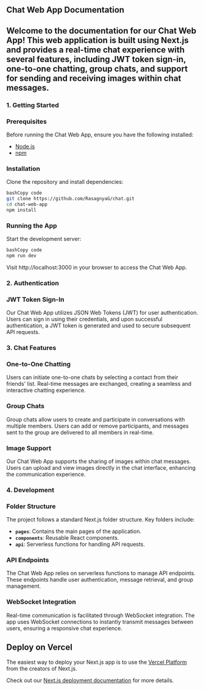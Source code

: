 ## **Chat Web App Documentation**

Welcome to the documentation for our Chat Web App! This web application is built using Next.js and provides a real-time chat experience with several features, including JWT token sign-in, one-to-one chatting, group chats, and support for sending and receiving images within chat messages.
---

### **1. Getting Started**

### Prerequisites

Before running the Chat Web App, ensure you have the following installed:

- [Node.js](https://nodejs.org/)
- [npm](https://www.npmjs.com/)

### Installation

Clone the repository and install dependencies:

```bash
bashCopy code
git clone https://github.com/RasagnyaG/chat.git
cd chat-web-app
npm install

```

### Running the App

Start the development server:

```bash
bashCopy code
npm run dev

```

Visit http://localhost:3000 in your browser to access the Chat Web App.

### **2. Authentication**

### JWT Token Sign-In

Our Chat Web App utilizes JSON Web Tokens (JWT) for user authentication. Users can sign in using their credentials, and upon successful authentication, a JWT token is generated and used to secure subsequent API requests.

### **3. Chat Features**

### One-to-One Chatting

Users can initiate one-to-one chats by selecting a contact from their friends' list. Real-time messages are exchanged, creating a seamless and interactive chatting experience.

### Group Chats

Group chats allow users to create and participate in conversations with multiple members. Users can add or remove participants, and messages sent to the group are delivered to all members in real-time.

### Image Support

Our Chat Web App supports the sharing of images within chat messages. Users can upload and view images directly in the chat interface, enhancing the communication experience.

### **4. Development**

### Folder Structure

The project follows a standard Next.js folder structure. Key folders include:

- **`pages`**: Contains the main pages of the application.
- **`components`**: Reusable React components.
- **`api`**: Serverless functions for handling API requests.

### API Endpoints

The Chat Web App relies on serverless functions to manage API endpoints. These endpoints handle user authentication, message retrieval, and group management.

### WebSocket Integration

Real-time communication is facilitated through WebSocket integration. The app uses WebSocket connections to instantly transmit messages between users, ensuring a responsive chat experience.

## Deploy on Vercel

The easiest way to deploy your Next.js app is to use the [Vercel Platform](https://vercel.com/new?utm_medium=default-template&filter=next.js&utm_source=create-next-app&utm_campaign=create-next-app-readme) from the creators of Next.js.

Check out our [Next.js deployment documentation](https://nextjs.org/docs/deployment) for more details.
